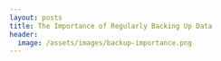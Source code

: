 ```yaml
---
layout: posts
title: The Importance of Regularly Backing Up Data
header:
  image: /assets/images/backup-importance.png
---
```

